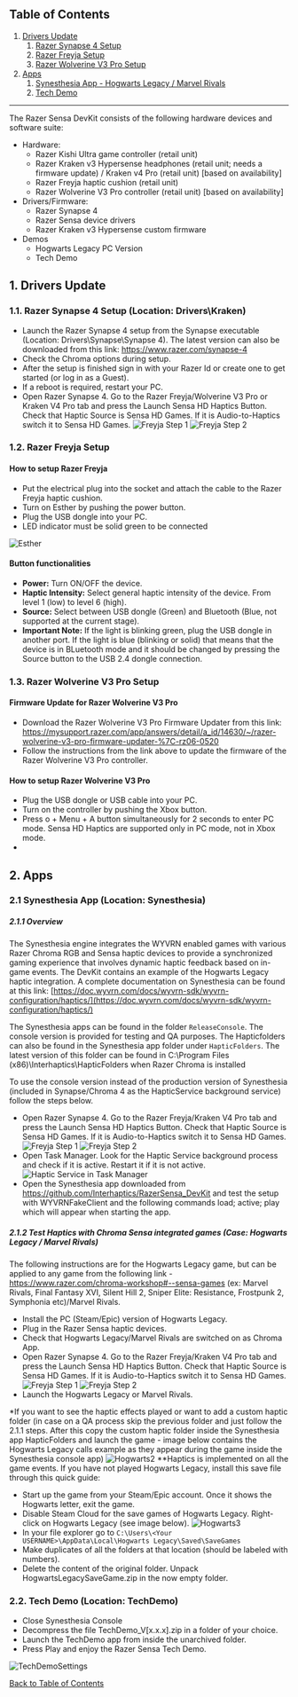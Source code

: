 ## Table of Contents
1. [Drivers Update](#drivers-update)
    1. [Razer Synapse 4 Setup](#razer-synapse)
    2. [Razer Freyja Setup](#esther-device-setup)
    3. [Razer Wolverine V3 Pro Setup](#wolverine-device-setup)
2. [Apps](#apps)
    1. [Synesthesia App - Hogwarts Legacy / Marvel Rivals](#synesthesia-app)
    2. [Tech Demo](#tech-demo) 

---

The Razer Sensa DevKit consists of the following hardware devices and software suite:
- Hardware:
  - Razer Kishi Ultra game controller (retail unit)
  - Razer Kraken v3 Hypersense headphones (retail unit; needs a firmware update) / Kraken v4 Pro (retail unit) [based on availability]
  - Razer Freyja haptic cushion (retail unit)
  - Razer Wolverine V3 Pro controller (retail unit) [based on availability]
- Drivers/Firmware:
	- Razer Synapse 4
	- Razer Sensa device drivers
	- Razer Kraken v3 Hypersense custom firmware
- Demos
  - Hogwarts Legacy PC Version
  - Tech Demo

## 1. Drivers Update <a name="drivers-update"></a>

### 1.1. Razer Synapse 4 Setup <a name="razer-synapse"></a> (Location: Drivers\Kraken)

- Launch the Razer Synapse 4 setup from the Synapse executable (Location: Drivers\Synapse\Synapse 4). The latest version can also be downloaded from this link: https://www.razer.com/synapse-4
- Check the Chroma options during setup.
- After the setup is finished sign in with your Razer Id or create one to get started (or log in as a Guest). 
- If a reboot is required, restart your PC.
- Open Razer Synapse 4. Go to the Razer Freyja/Wolverine V3 Pro or Kraken V4 Pro tab and press the Launch Sensa HD Haptics Button. Check that Haptic Source is Sensa HD Games. If it is Audio-to-Haptics switch it to Sensa HD Games.
![Freyja Step 1](Documentation/Images/Razer-synapse-freyja-tab.png)
![Freyja Step 2](Documentation/Images/Razer-chroma-freyja-tab.png)

### 1.2. Razer Freyja Setup <a name="esther-device-setup"></a>

#### How to setup Razer Freyja

- Put the electrical plug into the socket and attach the cable to the Razer Freyja haptic cushion.
- Turn on Esther by pushing the power button.
- Plug the USB dongle into your PC.
- LED indicator must be solid green to be connected

![Esther](Documentation/Images/Esther_buttons.png)

#### Button functionalities

- **Power:** Turn ON/OFF the device.
- **Haptic Intensity:** Select general haptic intensity of the device. From level 1 (low) to level 6 (high).
- **Source:** Select between USB dongle (Green) and Bluetooth (Blue, not supported at the current stage).
- **Important Note:** If the light is blinking green, plug the USB dongle in another port. If the light is blue (blinking or solid) that means that the device is in BLuetooth mode and it should be changed by pressing the Source button to the USB 2.4 dongle connection.

### 1.3. Razer Wolverine V3 Pro Setup <a name="wolverine-device-setup"></a>

#### Firmware Update for Razer Wolverine V3 Pro

 - Download the Razer Wolverine V3 Pro Firmware Updater from this link: https://mysupport.razer.com/app/answers/detail/a_id/14630/~/razer-wolverine-v3-pro-firmware-updater-%7C-rz06-0520 
 - Follow the instructions from the link above to update the firmware of the Razer Wolverine V3 Pro controller.

#### How to setup Razer Wolverine V3 Pro

- Plug the USB dongle or USB cable into your PC.
- Turn on the controller by pushing the Xbox button.
- Press o + Menu + A button simultaneously for 2 seconds to enter PC mode. Sensa HD Haptics are supported only in PC mode, not in Xbox mode.
- 

## 2. Apps <a name="apps"></a>

### 2.1 Synesthesia App <a name="synesthesia-app"></a> (Location: Synesthesia)

##### 2.1.1 Overview

The Synesthesia engine integrates the WYVRN enabled games with various Razer Chroma RGB and Sensa haptic devices to provide a synchronized gaming experience that involves dynamic haptic feedback based on in-game events. The DevKit contains an example of the Hogwarts Legacy haptic integration. A complete documentation on Synesthesia can be found at this link: [https://doc.wyvrn.com/docs/wyvrn-sdk/wyvrn-configuration/haptics/](https://doc.wyvrn.com/docs/wyvrn-sdk/wyvrn-configuration/haptics/)

The Synesthesia apps can be found in the folder `ReleaseConsole`. The console version is provided for testing and QA purposes. The Hapticfolders can also be found in the Synesthesia app folder under `HapticFolders`. The latest version of this folder can be found in C:\Program Files (x86)\Interhaptics\HapticFolders when Razer Chroma is installed    

To use the console version instead of the production version of Synesthesia (included in Synapse/Chroma 4 as the HapticService background service) follow the steps below.

- Open Razer Synapse 4. Go to the Razer Freyja/Kraken V4 Pro tab and press the Launch Sensa HD Haptics Button. Check that Haptic Source is Sensa HD Games. If it is Audio-to-Haptics switch it to Sensa HD Games.
![Freyja Step 1](Documentation/Images/Razer-synapse-freyja-tab.png)
![Freyja Step 2](Documentation/Images/Razer-chroma-freyja-tab.png)
- Open Task Manager. Look for the Haptic Service background process and check if it is active. Restart it if it is not active.
![Haptic Service in Task Manager](Documentation/Images/Haptic_Service_End_Process.jpg)
- Open the Synesthesia app downloaded from https://github.com/Interhaptics/RazerSensa_DevKit and test the setup with WYVRNFakeClient and the following commands load; active; play which will appear when starting the app. 

##### 2.1.2 Test Haptics with Chroma Sensa integrated games (Case: Hogwarts Legacy / Marvel Rivals)

The following instructions are for the Hogwarts Legacy game, but can be applied to any game from the following link - https://www.razer.com/chroma-workshop#--sensa-games (ex: Marvel Rivals, Final Fantasy XVI, Silent Hill 2, Sniper Elite: Resistance, Frostpunk 2, Symphonia etc)/Marvel Rivals. 
- Install the PC (Steam/Epic) version of Hogwarts Legacy.
- Plug in the Razer Sensa haptic devices.
- Check that Hogwarts Legacy/Marvel Rivals are switched on as Chroma App. 
- Open Razer Synapse 4. Go to the Razer Freyja/Kraken V4 Pro tab and press the Launch Sensa HD Haptics Button. Check that Haptic Source is Sensa HD Games. If it is Audio-to-Haptics switch it to Sensa HD Games.
![Freyja Step 1](Documentation/Images/Razer-synapse-freyja-tab.png)
![Freyja Step 2](Documentation/Images/Razer-chroma-freyja-tab.png)
- Launch the Hogwarts Legacy or Marvel Rivals.

*If you want to see the haptic effects played or want to add a custom haptic folder (in case on a QA process skip the previous folder and just follow the 2.1.1 steps. After this copy the custom haptic folder inside the Synesthesia app HapticFolders and launch the game - image below contains the Hogwarts Legacy calls example as they appear during the game inside the Synesthesia console app)
![Hogwarts2](Documentation/Images/SynesthesiaHogwarts.png)
**Haptics is implemented on all the game events. If you have not played Hogwarts Legacy, install this save file through this quick guide:
- Start up the game from your Steam/Epic account. Once it shows the Hogwarts letter, exit the game.
- Disable Steam Cloud for the save games of Hogwarts Legacy. Right-click on Hogwarts Legacy (see image below).
![Hogwarts3](Documentation/Images/Hogwarts_Legacy_SteamCloud.png)
- In your file explorer go to `C:\Users\<Your USERNAME>\AppData\Local\Hogwarts Legacy\Saved\SaveGames`
- Make duplicates of all the folders at that location (should be labeled with numbers). 
- Delete the content of the original folder. Unpack HogwartsLegacySaveGame.zip in the now empty folder.

### 2.2. Tech Demo <a name="tech-demo"></a> (Location: TechDemo)
- Close Synesthesia Console
- Decompress the file TechDemo_V[x.x.x].zip in a folder of your choice.
- Launch the TechDemo app from inside the unarchived folder.
- Press Play and enjoy the Razer Sensa Tech Demo.

![TechDemoSettings](Documentation/Images/TechDemoSettings.png)

[Back to Table of Contents](#table-of-contents)

